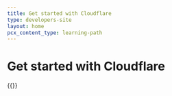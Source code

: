 ```yaml
---
title: Get started with Cloudflare
type: developers-site
layout: home
pcx_content_type: learning-path
---
```


# Get started with Cloudflare

{{<learning-path>}}